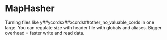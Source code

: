 # MapHasher
Turning files like y##ycordsx##xcords##other_no_valuable_cords in one large. 
You can regulate size with header file with globals and aliases. 
Bigger overhead = faster write and read data.
